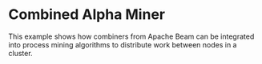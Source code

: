 # Combined Alpha Miner

This example shows how combiners from Apache Beam can be integrated into process mining algorithms to distribute work between nodes in a cluster.
